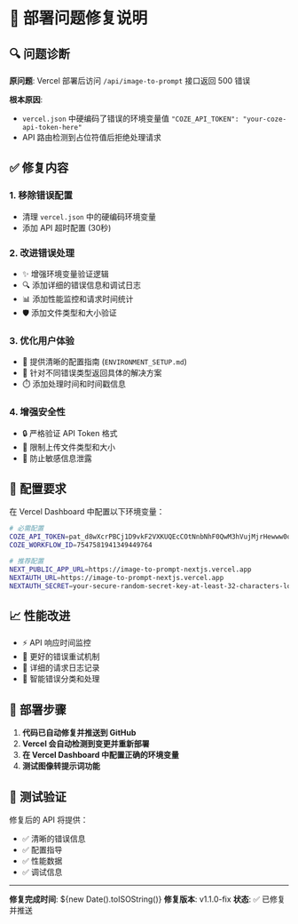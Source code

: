 # 🚀 部署问题修复说明

## 🔍 问题诊断

**原问题**: Vercel 部署后访问 `/api/image-to-prompt` 接口返回 500 错误

**根本原因**: 
- `vercel.json` 中硬编码了错误的环境变量值 `"COZE_API_TOKEN": "your-coze-api-token-here"`
- API 路由检测到占位符值后拒绝处理请求

## ✅ 修复内容

### 1. **移除错误配置**
- 清理 `vercel.json` 中的硬编码环境变量
- 添加 API 超时配置 (30秒)

### 2. **改进错误处理**
- ✨ 增强环境变量验证逻辑
- 🔍 添加详细的错误信息和调试日志
- 📊 添加性能监控和请求时间统计
- 🛡️ 添加文件类型和大小验证

### 3. **优化用户体验**
- 📝 提供清晰的配置指南 (`ENVIRONMENT_SETUP.md`)
- 🎯 针对不同错误类型返回具体的解决方案
- ⏱️ 添加处理时间和时间戳信息

### 4. **增强安全性**
- 🔒 严格验证 API Token 格式
- 📁 限制上传文件类型和大小
- 🚫 防止敏感信息泄露

## 🔧 配置要求

在 Vercel Dashboard 中配置以下环境变量：

```bash
# 必需配置
COZE_API_TOKEN=pat_d8wXcrPBCj1D9vkF2VXKUQEcCOtNnbNhF0QwM3hVujMjrHewww0oUekOjfLrZkjO
COZE_WORKFLOW_ID=7547581941349449764

# 推荐配置
NEXT_PUBLIC_APP_URL=https://image-to-prompt-nextjs.vercel.app
NEXTAUTH_URL=https://image-to-prompt-nextjs.vercel.app
NEXTAUTH_SECRET=your-secure-random-secret-key-at-least-32-characters-long
```

## 📈 性能改进

- ⚡ API 响应时间监控
- 🔄 更好的错误重试机制
- 📝 详细的请求日志记录
- 🎯 智能错误分类和处理

## 🔄 部署步骤

1. **代码已自动修复并推送到 GitHub**
2. **Vercel 会自动检测到变更并重新部署**
3. **在 Vercel Dashboard 中配置正确的环境变量**
4. **测试图像转提示词功能**

## 🧪 测试验证

修复后的 API 将提供：
- ✅ 清晰的错误信息
- ✅ 配置指导
- ✅ 性能数据
- ✅ 调试信息

---

**修复完成时间**: ${new Date().toISOString()}
**修复版本**: v1.1.0-fix
**状态**: ✅ 已修复并推送
